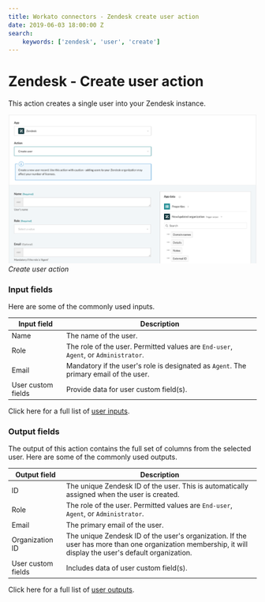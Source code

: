 ```yaml
---
title: Workato connectors - Zendesk create user action
date: 2019-06-03 18:00:00 Z
search:
    keywords: ['zendesk', 'user', 'create']
---
```


# Zendesk - Create user action
This action creates a single user into your Zendesk instance.

![Create user action](/assets/images/connectors/zendesk/create-user-action.png)
*Create user action*

### Input fields
Here are some of the commonly used inputs.

| Input field | Description                                   |
|-------------|-----------------------------------------------|
| Name        | The name of the user.                         |
| Role        | The role of the user. Permitted values are `End-user`, `Agent`, or `Administrator`. |
| Email       | Mandatory if the user's role is designated as `Agent`. The primary email of the user. |
| User custom fields | Provide data for user custom field(s). |

Click here for a full list of [user inputs](/connectors/zendesk/user-fields.md#user-input-fields).

### Output fields
The output of this action contains the full set of columns from the selected user. Here are some of the commonly used outputs.

| Output field | Description                                  |
|--------------|----------------------------------------------|
| ID           | The unique Zendesk ID of the user. This is automatically assigned when the user is created. |
| Role         | The role of the user. Permitted values are `End-user`, `Agent`, or `Administrator`. |
| Email        | The primary email of the user.               |
| Organization ID | The unique Zendesk ID of the user's organization. If the user has more than one organization membership, it will display the user's default organization. |
| User custom fields | Includes data of user custom field(s). |

Click here for a full list of [user outputs](/connectors/zendesk/user-fields.md#user-output-fields).
